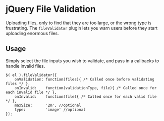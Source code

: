 jQuery File Validation
======================

Uploading files, only to find that they are too large, or the wrong type is frustrating.
The `fileValidator` plugin lets you warn users before they start uploading 
enormous files.

Usage
-----
Simply select the file inputs you wish to validate, and pass in a callbacks to handle invalid files.

	$( el ).fileValidator({
		onValidation: function(files){ /* Called once before validating files */ },
		onInvalid:    function(validationType, file){ /* Called once for each invalid file */ },
		onInvalid:    function(file){ /* Called once for each valid file */ },
		maxSize:      '2m', //optional
		type:         'image' //optional
	});